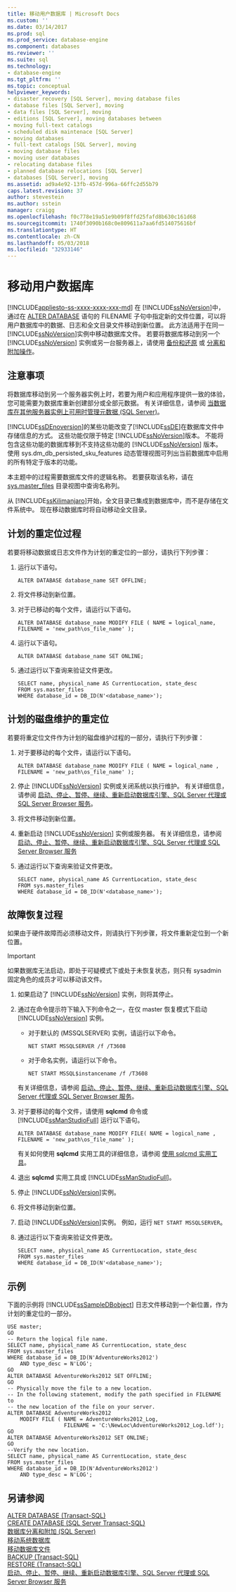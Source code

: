 ```yaml
---
title: 移动用户数据库 | Microsoft Docs
ms.custom: ''
ms.date: 03/14/2017
ms.prod: sql
ms.prod_service: database-engine
ms.component: databases
ms.reviewer: ''
ms.suite: sql
ms.technology:
- database-engine
ms.tgt_pltfrm: ''
ms.topic: conceptual
helpviewer_keywords:
- disaster recovery [SQL Server], moving database files
- database files [SQL Server], moving
- data files [SQL Server], moving
- editions [SQL Server], moving databases between
- moving full-text catalogs
- scheduled disk maintenace [SQL Server]
- moving databases
- full-text catalogs [SQL Server], moving
- moving database files
- moving user databases
- relocating database files
- planned database relocations [SQL Server]
- databases [SQL Server], moving
ms.assetid: ad9a4e92-13fb-457d-996a-66ffc2d55b79
caps.latest.revision: 37
author: stevestein
ms.author: sstein
manager: craigg
ms.openlocfilehash: f0c778e19a51e9b09f8ffd25fafd8b630c161d68
ms.sourcegitcommit: 1740f3090b168c0e809611a7aa6fd514075616bf
ms.translationtype: HT
ms.contentlocale: zh-CN
ms.lasthandoff: 05/03/2018
ms.locfileid: "32933146"
---
```

# <a name="move-user-databases"></a>移动用户数据库
[!INCLUDE[appliesto-ss-xxxx-xxxx-xxx-md](../../includes/appliesto-ss-xxxx-xxxx-xxx-md.md)]
  在 [!INCLUDE[ssNoVersion](../../includes/ssnoversion-md.md)]中，通过在 [ALTER DATABASE](../../t-sql/statements/alter-database-transact-sql.md) 语句的 FILENAME 子句中指定新的文件位置，可以将用户数据库中的数据、日志和全文目录文件移动到新位置。 此方法适用于在同一 [!INCLUDE[ssNoVersion](../../includes/ssnoversion-md.md)]实例中移动数据库文件。 若要将数据库移动到另一个 [!INCLUDE[ssNoVersion](../../includes/ssnoversion-md.md)] 实例或另一台服务器上，请使用 [备份和还原](../../relational-databases/backup-restore/back-up-and-restore-of-sql-server-databases.md) 或 [分离和附加操作](../../relational-databases/databases/move-a-database-using-detach-and-attach-transact-sql.md)。  
  
## <a name="considerations"></a>注意事项  
 将数据库移动到另一个服务器实例上时，若要为用户和应用程序提供一致的体验，您可能需要为数据库重新创建部分或全部元数据。 有关详细信息，请参阅 [当数据库在其他服务器实例上可用时管理元数据 (SQL Server)](../../relational-databases/databases/manage-metadata-when-making-a-database-available-on-another-server.md)。  
  
 [!INCLUDE[ssDEnoversion](../../includes/ssdenoversion-md.md)]的某些功能改变了[!INCLUDE[ssDE](../../includes/ssde-md.md)]在数据库文件中存储信息的方式。 这些功能仅限于特定 [!INCLUDE[ssNoVersion](../../includes/ssnoversion-md.md)]版本。 不能将包含这些功能的数据库移到不支持这些功能的 [!INCLUDE[ssNoVersion](../../includes/ssnoversion-md.md)] 版本。 使用 sys.dm_db_persisted_sku_features 动态管理视图可列出当前数据库中启用的所有特定于版本的功能。  
  
 本主题中的过程需要数据库文件的逻辑名称。 若要获取该名称，请在 [sys.master_files](../../relational-databases/system-catalog-views/sys-master-files-transact-sql.md) 目录视图中查询名称列。  
  
 从 [!INCLUDE[ssKilimanjaro](../../includes/sskilimanjaro-md.md)]开始，全文目录已集成到数据库中，而不是存储在文件系统中。 现在移动数据库时将自动移动全文目录。  
  
## <a name="planned-relocation-procedure"></a>计划的重定位过程  
 若要将移动数据或日志文件作为计划的重定位的一部分，请执行下列步骤：  
  
1.  运行以下语句。  
  
    ```  
    ALTER DATABASE database_name SET OFFLINE;  
    ```  
  
2.  将文件移动到新位置。  
  
3.  对于已移动的每个文件，请运行以下语句。  
  
    ```  
    ALTER DATABASE database_name MODIFY FILE ( NAME = logical_name, FILENAME = 'new_path\os_file_name' );  
    ```  
  
4.  运行以下语句。  
  
    ```  
    ALTER DATABASE database_name SET ONLINE;  
    ```  
  
5.  通过运行以下查询来验证文件更改。  
  
    ```  
    SELECT name, physical_name AS CurrentLocation, state_desc  
    FROM sys.master_files  
    WHERE database_id = DB_ID(N'<database_name>');  
    ```  
  
## <a name="relocation-for-scheduled-disk-maintenance"></a>计划的磁盘维护的重定位  
 若要将重定位文件作为计划的磁盘维护过程的一部分，请执行下列步骤：  
  
1.  对于要移动的每个文件，请运行以下语句。  
  
    ```  
    ALTER DATABASE database_name MODIFY FILE ( NAME = logical_name , FILENAME = 'new_path\os_file_name' );  
    ```  
  
2.  停止 [!INCLUDE[ssNoVersion](../../includes/ssnoversion-md.md)] 实例或关闭系统以执行维护。 有关详细信息，请参阅 [启动、停止、暂停、继续、重新启动数据库引擎、SQL Server 代理或 SQL Server Browser 服务](../../database-engine/configure-windows/start-stop-pause-resume-restart-sql-server-services.md)。  
  
3.  将文件移动到新位置。  
  
4.  重新启动 [!INCLUDE[ssNoVersion](../../includes/ssnoversion-md.md)] 实例或服务器。 有关详细信息，请参阅 [启动、停止、暂停、继续、重新启动数据库引擎、SQL Server 代理或 SQL Server Browser 服务](../../database-engine/configure-windows/start-stop-pause-resume-restart-sql-server-services.md)  
  
5.  通过运行以下查询来验证文件更改。  
  
    ```  
    SELECT name, physical_name AS CurrentLocation, state_desc  
    FROM sys.master_files  
    WHERE database_id = DB_ID(N'<database_name>');  
    ```  
  
## <a name="failure-recovery-procedure"></a>故障恢复过程  
 如果由于硬件故障而必须移动文件，则请执行下列步骤，将文件重新定位到一个新位置。  
  
> [!IMPORTANT]  
>  如果数据库无法启动，即处于可疑模式下或处于未恢复状态，则只有 sysadmin 固定角色的成员才可以移动该文件。  
  
1.  如果启动了 [!INCLUDE[ssNoVersion](../../includes/ssnoversion-md.md)] 实例，则将其停止。  
  
2.  通过在命令提示符下输入下列命令之一，在仅 master 恢复模式下启动 [!INCLUDE[ssNoVersion](../../includes/ssnoversion-md.md)] 实例。  
  
    -   对于默认的 (MSSQLSERVER) 实例，请运行以下命令。  
  
        ```  
        NET START MSSQLSERVER /f /T3608  
        ```  
  
    -   对于命名实例，请运行以下命令。  
  
        ```  
        NET START MSSQL$instancename /f /T3608  
        ```  
  
     有关详细信息，请参阅 [启动、停止、暂停、继续、重新启动数据库引擎、SQL Server 代理或 SQL Server Browser 服务](../../database-engine/configure-windows/start-stop-pause-resume-restart-sql-server-services.md)。  
  
3.  对于要移动的每个文件，请使用 **sqlcmd** 命令或 [!INCLUDE[ssManStudioFull](../../includes/ssmanstudiofull-md.md)] 运行以下语句。  
  
    ```  
    ALTER DATABASE database_name MODIFY FILE( NAME = logical_name , FILENAME = 'new_path\os_file_name' );  
    ```  
  
     有关如何使用 **sqlcmd** 实用工具的详细信息，请参阅 [使用 sqlcmd 实用工具](../../relational-databases/scripting/sqlcmd-use-the-utility.md)。  
  
4.  退出 **sqlcmd** 实用工具或 [!INCLUDE[ssManStudioFull](../../includes/ssmanstudiofull-md.md)]。  
  
5.  停止 [!INCLUDE[ssNoVersion](../../includes/ssnoversion-md.md)]实例。  
  
6.  将文件移动到新位置。  
  
7.  启动 [!INCLUDE[ssNoVersion](../../includes/ssnoversion-md.md)]实例。 例如，运行 `NET START MSSQLSERVER`。  
  
8.  通过运行以下查询来验证文件更改。  
  
    ```  
    SELECT name, physical_name AS CurrentLocation, state_desc  
    FROM sys.master_files  
    WHERE database_id = DB_ID(N'<database_name>');  
    ```  
  
## <a name="examples"></a>示例  
 下面的示例将 [!INCLUDE[ssSampleDBobject](../../includes/sssampledbobject-md.md)] 日志文件移动到一个新位置，作为计划的重定位的一部分。  
  
```  
USE master;  
GO  
-- Return the logical file name.  
SELECT name, physical_name AS CurrentLocation, state_desc  
FROM sys.master_files  
WHERE database_id = DB_ID(N'AdventureWorks2012')  
    AND type_desc = N'LOG';  
GO  
ALTER DATABASE AdventureWorks2012 SET OFFLINE;  
GO  
-- Physically move the file to a new location.  
-- In the following statement, modify the path specified in FILENAME to  
-- the new location of the file on your server.  
ALTER DATABASE AdventureWorks2012   
    MODIFY FILE ( NAME = AdventureWorks2012_Log,   
                  FILENAME = 'C:\NewLoc\AdventureWorks2012_Log.ldf');  
GO  
ALTER DATABASE AdventureWorks2012 SET ONLINE;  
GO  
--Verify the new location.  
SELECT name, physical_name AS CurrentLocation, state_desc  
FROM sys.master_files  
WHERE database_id = DB_ID(N'AdventureWorks2012')  
    AND type_desc = N'LOG';  
```  
  
## <a name="see-also"></a>另请参阅  
 [ALTER DATABASE (Transact-SQL)](../../t-sql/statements/alter-database-transact-sql.md)   
 [CREATE DATABASE (SQL Server Transact-SQL)](../../t-sql/statements/create-database-sql-server-transact-sql.md)   
 [数据库分离和附加 (SQL Server)](../../relational-databases/databases/database-detach-and-attach-sql-server.md)   
 [移动系统数据库](../../relational-databases/databases/move-system-databases.md)   
 [移动数据库文件](../../relational-databases/databases/move-database-files.md)   
 [BACKUP (Transact-SQL)](../../t-sql/statements/backup-transact-sql.md)   
 [RESTORE &#40;Transact-SQL&#41;](../../t-sql/statements/restore-statements-transact-sql.md)   
 [启动、停止、暂停、继续、重新启动数据库引擎、SQL Server 代理或 SQL Server Browser 服务](../../database-engine/configure-windows/start-stop-pause-resume-restart-sql-server-services.md)  
  
  
